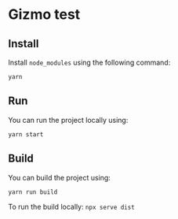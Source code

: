 # Gizmo test

## Install

Install `node_modules` using the following command:

```
yarn
```

## Run

You can run the project locally using:

```
yarn start
```

## Build

You can build the project using:

```
yarn run build
```

To run the build locally: `npx serve dist`
